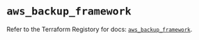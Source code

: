 # `aws_backup_framework`

Refer to the Terraform Registory for docs: [`aws_backup_framework`](https://registry.terraform.io/providers/hashicorp/aws/5.19.0/docs/resources/backup_framework).
